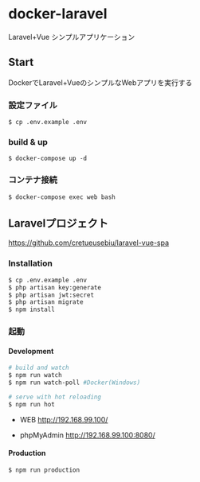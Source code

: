 # docker-laravel

Laravel+Vue シンプルアプリケーション

## Start

DockerでLaravel+VueのシンプルなWebアプリを実行する

### 設定ファイル
```
$ cp .env.example .env
```

### build & up
```
$ docker-compose up -d
```

### コンテナ接続
```
$ docker-compose exec web bash
```

## Laravelプロジェクト

https://github.com/cretueusebiu/laravel-vue-spa

### Installation

```bash
$ cp .env.example .env
$ php artisan key:generate
$ php artisan jwt:secret
$ php artisan migrate
$ npm install
```

### 起動

#### Development
```bash
# build and watch
$ npm run watch
$ npm run watch-poll #Docker(Windows)

# serve with hot reloading
$ npm run hot
```

* WEB
http://192.168.99.100/

* phpMyAdmin
http://192.168.99.100:8080/

#### Production
```bash
$ npm run production
```
